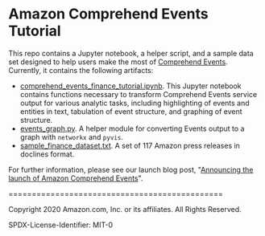 # Amazon Comprehend Events Tutorial

This repo contains a Jupyter notebook, a helper script, and a sample data set designed to help users make the most of [Comprehend Events](http://). Currently, it contains the following artifacts:

* [comprehend_events_finance_tutorial.ipynb](./notebooks/comprehend_events_finance_tutorial.ipynb). This Jupyter notebook contains functions necessary to transform Comprehend Events service output for various analytic tasks, including highlighting of events and entities in text, tabulation of event structure, and graphing of event structure.
* [events_graph.py](./notebooks/events_graph.py). A helper module for converting Events output to a graph with `networkx` and `pyvis`.
* [sample_finance_dataset.txt](./data/sample_finance_dataset.txt). A set of 117 Amazon press releases in doclines format.

For further information, please see our launch blog post, "[Announcing the launch of Amazon Comprehend Events](http://)".


==============================================

Copyright 2020 Amazon.com, Inc. or its affiliates. All Rights Reserved.

SPDX-License-Identifier: MIT-0
